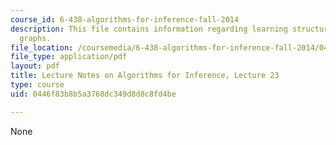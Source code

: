 ```yaml
---
course_id: 6-438-algorithms-for-inference-fall-2014
description: This file contains information regarding learning structure in directed
  graphs.
file_location: /coursemedia/6-438-algorithms-for-inference-fall-2014/0446f83b8b5a3768dc349d8d8c8fd4be_MIT6_438F14_Lec23.pdf
file_type: application/pdf
layout: pdf
title: Lecture Notes on Algorithms for Inference, Lecture 23
type: course
uid: 0446f83b8b5a3768dc349d8d8c8fd4be

---
```

None